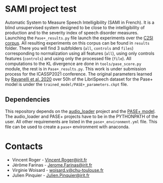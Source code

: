 # SAMI project test

Automatic System to Measure Speech Intelligibility (SAMI in French).
It is a blind unsupervised system designed to be close to the intelligibility of production and to the severity index of speech disorder measures.
Launching the `Pase+_results.py` file launch the experiments over the [C2SI corpus](https://www.irit.fr/publis/SAMOVA/JOU/LRE_2019-soumission.pdf).
All resulting experiments on this corpus can be found in `results` folder.
There you will find 3 subfolders (`all`, `controls` and `files`) corresponding to normalization using all features (`all`), using only controls features (`controls`) and using only the processed file (`file`).
All computations to the KL divergence are done in `tools/pase_score.py` module, the rest is in `Pase+_results.py`.
This work is under submission process for the ICASSP2021 conference.
The original parameters learned by [Ravanelli et al. 2020](https://arxiv.org/abs/2001.09239) over 50h of the LibriSpeech dataset for the Pase+ model is under the `trained_model/PASE+_parameters.ckpt` file.


## Dependencies

This repository depends on the [audio_loader](https://github.com/vroger11/audio_loader) project and the [PASE+ model](https://github.com/santi-pdp/pase).
The audio_loader and PASE+ projects have to be in the PYTHONPATH of the user.
All other requirements are listed in the `pase+_environment.yml` file.
This file can be used to create a `pase+` environment with anaconda.

# Contacts

* Vincent Roger - Vincent.Roger@irit.fr
* Jérôme Farinas - Jerome.Farinas@irit.fr
* Virginie Woisard - woisard.v@chu-toulouse.fr
* Julien Pinquier - Julien.Pinquier@irit.fr
